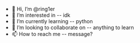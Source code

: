 - 👋 Hi, I’m @ring1er
- 👀 I’m interested in -- idk
- 🌱 I’m currently learning  -- python
- 💞️ I’m looking to collaborate on -- anything to learn
- 📫 How to reach me -- message?

<!---
ring1er/ring1er is a ✨ special ✨ repository because its `README.md` (this file) appears on your GitHub profile.
You can click the Preview link to take a look at your changes.
--->
